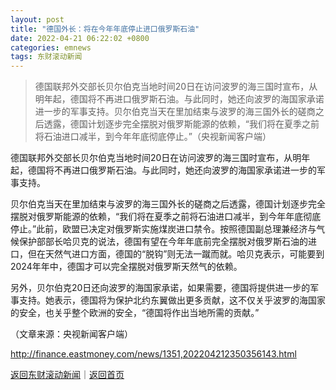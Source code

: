 ```yaml
---
layout: post
title: "德国外长：将在今年年底停止进口俄罗斯石油"
date: 2022-04-21 06:22:02 +0800
categories: emnews
tags: 东财滚动新闻
---
```

> 德国联邦外交部长贝尔伯克当地时间20日在访问波罗的海三国时宣布，从明年起，德国将不再进口俄罗斯石油。与此同时，她还向波罗的海国家承诺进一步的军事支持。贝尔伯克当天在里加结束与波罗的海三国外长的磋商之后透露，德国计划逐步完全摆脱对俄罗斯能源的依赖，“我们将在夏季之前将石油进口减半，到今年年底彻底停止。”（央视新闻客户端）

<p>德国联邦外交部长贝尔伯克当地时间20日在访问波罗的海三国时宣布，从明年起，德国将不再进口俄罗斯石油。与此同时，她还向波罗的海国家承诺进一步的军事支持。</p><p>贝尔伯克当天在里加结束与波罗的海三国外长的磋商之后透露，德国计划逐步完全摆脱对俄罗斯能源的依赖，“我们将在夏季之前将石油进口减半，到今年年底彻底停止。”此前，欧盟已决定对俄罗斯实施煤炭进口禁令。按照德国副总理兼经济与气候保护部部长哈贝克的说法，德国有望在今年年底前完全摆脱对俄罗斯石油的进口，但在天然气进口方面，德国的“脱钩”则无法一蹴而就。哈贝克表示，可能要到2024年年中，德国才可以完全摆脱对俄罗斯天然气的依赖。</p><p>另外，贝尔伯克20日还向波罗的海国家承诺，如果需要，德国将提供进一步的军事支持。她表示，德国将为保护北约东翼做出更多贡献，这不仅关乎波罗的海国家的安全，也关乎整个欧洲的安全，“德国将作出当地所需的贡献。”</p><p class="em_media">（文章来源：央视新闻客户端）</p>

<http://finance.eastmoney.com/news/1351,202204212350356143.html>

[返回东财滚动新闻](//finews.withounder.com/emnews/)｜[返回首页](//finews.withounder.com/)